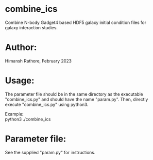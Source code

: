 # combine_ics
Combine N-body Gadget4 based HDF5 galaxy initial condition files for galaxy interaction studies.

# Author: 
Himansh Rathore, February 2023

# Usage:
The parameter file should be in the same directory as the executable "combine_ics.py" and should have the name "param.py". Then, directly execute "combine_ics.py" using python3.

Example:
<br>
python3 ./combine_ics

# Parameter file:
See the supplied "param.py" for instructions.

